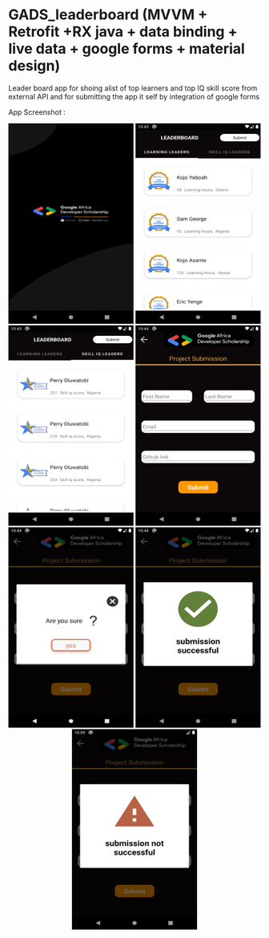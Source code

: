 # GADS_leaderboard (MVVM + Retrofit +RX java + data binding + live data + google forms + material design)

Leader board app for shoing alist of top learners and top IQ skill score from external API 
and for submitting the app it self by integration of google forms 


App Screenshot :
<p align="center">
  <img src="https://github.com/mfedawy/GADS_leaderboard/blob/master/Screenshot_1599252230.png" width="250" height="400"/>
  <img src="https://github.com/mfedawy/GADS_leaderboard/blob/master/Screenshot_1599252236.png" width="250" height="400"/>
  <img src="https://github.com/mfedawy/GADS_leaderboard/blob/master/Screenshot_1599252239.png" width="250" height="400"/>
  <img src="https://github.com/mfedawy/GADS_leaderboard/blob/master/Screenshot_1599252242.png" width="250" height="400"/>
  <img src="https://github.com/mfedawy/GADS_leaderboard/blob/master/Screenshot_1599252253.png" width="250" height="400"/>
  <img src="https://github.com/mfedawy/GADS_leaderboard/blob/master/Screenshot_1599252257.png" width="250" height="400"/>
  <img src="https://github.com/mfedawy/GADS_leaderboard/blob/master/Screenshot_1599253158.png" width="250" height="400"/>

</p>
